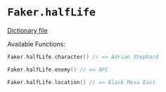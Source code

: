 # `Faker.halfLife`

[Dictionary file](../src/main/resources/locales/en/half_life.yml)

Available Functions:  
```kotlin
Faker.halfLife.character() // => Adrian Shephard

Faker.halfLife.enemy() // => APC

Faker.halfLife.location() // => Black Mesa East
```
